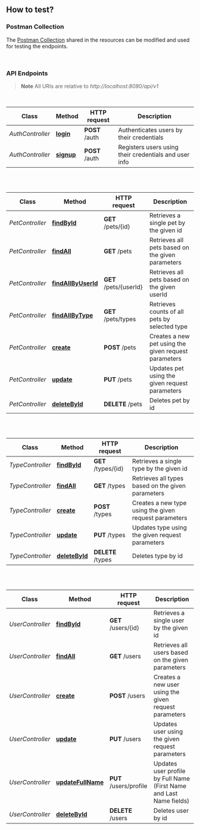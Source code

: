 ## How to test?

### Postman Collection

The [Postman Collection](postman/account_api.postman_collection.json) shared in the resources can be modified and used
for testing the endpoints.

<br/>

### API Endpoints

> **Note** All URIs are relative to *http://localhost:8080/api/v1*

<br/>

| Class            | Method                                          | HTTP request   | Description                                           |
|------------------|-------------------------------------------------|----------------|-------------------------------------------------------|
| *AuthController* | [**login**](http://localhost:8080/api/v1/auth)  | **POST** /auth | Authenticates users by their credentials              |
| *AuthController* | [**signup**](http://localhost:8080/api/v1/auth) | **POST** /auth | Registers users using their credentials and user info |

<br/>
<br/>

| Class           | Method                                                            | HTTP request           | Description                                          |
|-----------------|-------------------------------------------------------------------|------------------------|------------------------------------------------------|
| *PetController* | [**findById**](http://localhost:8080/api/v1/pets/{id})            | **GET** /pets/{id}     | Retrieves a single pet by the given id               |
| *PetController* | [**findAll**](http://localhost:8080/api/v1/pets)                  | **GET** /pets          | Retrieves all pets based on the given parameters     |
| *PetController* | [**findAllByUserId**](http://localhost:8080/api/v1/pets/{userId}) | **GET** /pets/{userId} | Retrieves all pets based on the given userId         |
| *PetController* | [**findAllByType**](http://localhost:8080/api/v1/pets/types)      | **GET** /pets/types    | Retrieves counts of all pets by selected type        |
| *PetController* | [**create**](http://localhost:8080/api/v1/pets)                   | **POST** /pets         | Creates a new pet using the given request parameters |
| *PetController* | [**update**](http://localhost:8080/api/v1/pets)                   | **PUT** /pets          | Updates pet using the given request parameters       |
| *PetController* | [**deleteById**](http://localhost:8080/api/v1/pets/{id})          | **DELETE** /pets       | Deletes pet by id                                    |

<br/>
<br/>

| Class            | Method                                                    | HTTP request        | Description                                           |
|------------------|-----------------------------------------------------------|---------------------|-------------------------------------------------------|
| *TypeController* | [**findById**](http://localhost:8080/api/v1/types/{id})   | **GET** /types/{id} | Retrieves a single type by the given id               |
| *TypeController* | [**findAll**](http://localhost:8080/api/v1/types)         | **GET** /types      | Retrieves all types based on the given parameters     |
| *TypeController* | [**create**](http://localhost:8080/api/v1/types)          | **POST** /types     | Creates a new type using the given request parameters |
| *TypeController* | [**update**](http://localhost:8080/api/v1/types)          | **PUT** /types      | Updates type using the given request parameters       |
| *TypeController* | [**deleteById**](http://localhost:8080/api/v1/types/{id}) | **DELETE** /types   | Deletes type by id                                    |

<br/>
<br/>

| Class            | Method                                                           | HTTP request           | Description                                                         |
|------------------|------------------------------------------------------------------|------------------------|---------------------------------------------------------------------|
| *UserController* | [**findById**](http://localhost:8080/api/v1/users/{id})          | **GET** /users/{id}    | Retrieves a single user by the given id                             |
| *UserController* | [**findAll**](http://localhost:8080/api/v1/users)                | **GET** /users         | Retrieves all users based on the given parameters                   |
| *UserController* | [**create**](http://localhost:8080/api/v1/users)                 | **POST** /users        | Creates a new user using the given request parameters               |
| *UserController* | [**update**](http://localhost:8080/api/v1/users)                 | **PUT** /users         | Updates user using the given request parameters                     |
| *UserController* | [**updateFullName**](http://localhost:8080/api/v1/users/profile) | **PUT** /users/profile | Updates user profile by Full Name (First Name and Last Name fields) |
| *UserController* | [**deleteById**](http://localhost:8080/api/v1/users/{id})        | **DELETE** /users      | Deletes user by id                                                  |

<br/>


<br/>
<br/>